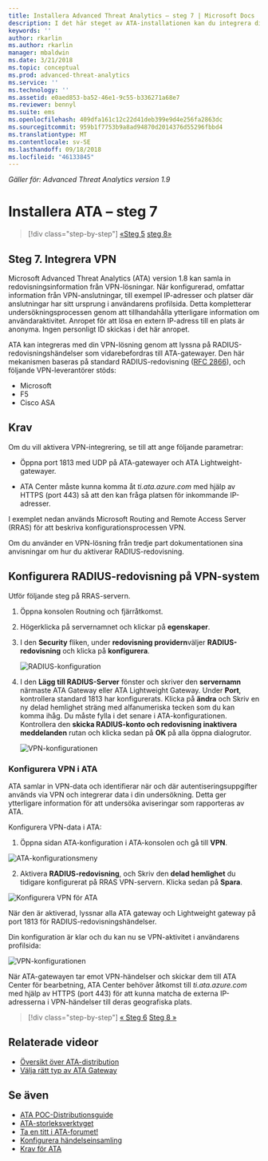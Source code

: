 ```yaml
---
title: Installera Advanced Threat Analytics – steg 7 | Microsoft Docs
description: I det här steget av ATA-installationen kan du integrera ditt VPN.
keywords: ''
author: rkarlin
ms.author: rkarlin
manager: mbaldwin
ms.date: 3/21/2018
ms.topic: conceptual
ms.prod: advanced-threat-analytics
ms.service: ''
ms.technology: ''
ms.assetid: e0aed853-ba52-46e1-9c55-b336271a68e7
ms.reviewer: bennyl
ms.suite: ems
ms.openlocfilehash: 409dfa161c12c22d41deb399e9d4e256fa2863dc
ms.sourcegitcommit: 959b1f7753b9a8ad94870d2014376d55296fbbd4
ms.translationtype: MT
ms.contentlocale: sv-SE
ms.lasthandoff: 09/18/2018
ms.locfileid: "46133845"
---
```

*Gäller för: Advanced Threat Analytics version 1.9*



# <a name="install-ata---step-7"></a>Installera ATA – steg 7

>[!div class="step-by-step"]
[«Steg 5](install-ata-step5.md)
[steg 8»](install-ata-step7.md)

## <a name="step-7-integrate-vpn"></a>Steg 7. Integrera VPN

Microsoft Advanced Threat Analytics (ATA) version 1.8 kan samla in redovisningsinformation från VPN-lösningar. När konfigurerad, omfattar information från VPN-anslutningar, till exempel IP-adresser och platser där anslutningar har sitt ursprung i användarens profilsida. Detta kompletterar undersökningsprocessen genom att tillhandahålla ytterligare information om användaraktivitet. Anropet för att lösa en extern IP-adress till en plats är anonyma. Ingen personligt ID skickas i det här anropet.

ATA kan integreras med din VPN-lösning genom att lyssna på RADIUS-redovisningshändelser som vidarebefordras till ATA-gatewayer. Den här mekanismen baseras på standard RADIUS-redovisning ([RFC 2866](https://tools.ietf.org/html/rfc2866)), och följande VPN-leverantörer stöds:

-   Microsoft
-   F5
-   Cisco ASA

## <a name="prerequisites"></a>Krav

Om du vill aktivera VPN-integrering, se till att ange följande parametrar:

-   Öppna port 1813 med UDP på ATA-gatewayer och ATA Lightweight-gatewayer.

-   ATA Center måste kunna komma åt *ti.ata.azure.com* med hjälp av HTTPS (port 443) så att den kan fråga platsen för inkommande IP-adresser.

I exemplet nedan används Microsoft Routing and Remote Access Server (RRAS) för att beskriva konfigurationsprocessen VPN.

Om du använder en VPN-lösning från tredje part dokumentationen sina anvisningar om hur du aktiverar RADIUS-redovisning.

## <a name="configure-radius-accounting-on-the-vpn-system"></a>Konfigurera RADIUS-redovisning på VPN-system

Utför följande steg på RRAS-servern.
 
1.  Öppna konsolen Routning och fjärråtkomst.
2.  Högerklicka på servernamnet och klickar på **egenskaper**.
3.  I den **Security** fliken, under **redovisning providern**väljer **RADIUS-redovisning** och klicka på **konfigurera**.

    ![RADIUS-konfiguration](./media/radius-setup.png)

4.  I den **Lägg till RADIUS-Server** fönster och skriver den **servernamn** närmaste ATA Gateway eller ATA Lightweight Gateway. Under **Port**, kontrollera standard 1813 har konfigurerats. Klicka på **ändra** och Skriv en ny delad hemlighet sträng med alfanumeriska tecken som du kan komma ihåg. Du måste fylla i det senare i ATA-konfigurationen. Kontrollera den **skicka RADIUS-konto och redovisning inaktivera meddelanden** rutan och klicka sedan på **OK** på alla öppna dialogrutor.
 
     ![VPN-konfigurationen](./media/vpn-set-accounting.png)
     
### <a name="configure-vpn-in-ata"></a>Konfigurera VPN i ATA

ATA samlar in VPN-data och identifierar när och där autentiseringsuppgifter används via VPN och integrerar data i din undersökning. Detta ger ytterligare information för att undersöka aviseringar som rapporteras av ATA.

Konfigurera VPN-data i ATA:

1.  Öppna sidan ATA-konfiguration i ATA-konsolen och gå till **VPN**.
 
  ![ATA-konfigurationsmeny](./media/config-menu.png)

2.  Aktivera **RADIUS-redovisning**, och Skriv den **delad hemlighet** du tidigare konfigurerat på RRAS VPN-servern. Klicka sedan på **Spara**.
 

  ![Konfigurera VPN för ATA](./media/vpn.png)


När den är aktiverad, lyssnar alla ATA gateway och Lightweight gateway på port 1813 för RADIUS-redovisningshändelser. 

Din konfiguration är klar och du kan nu se VPN-aktivitet i användarens profilsida:
 
   ![VPN-konfigurationen](./media/vpn-user.png)

När ATA-gatewayen tar emot VPN-händelser och skickar dem till ATA Center för bearbetning, ATA Center behöver åtkomst till *ti.ata.azure.com* med hjälp av HTTPS (port 443) för att kunna matcha de externa IP-adresserna i VPN-händelser till deras geografiska plats.




>[!div class="step-by-step"]
[« Steg 6](install-ata-step5.md)
[Steg 8 »](install-ata-step7.md)



## <a name="related-videos"></a>Relaterade videor
- [Översikt över ATA-distribution](https://channel9.msdn.com/Shows/Microsoft-Security/Overview-of-ATA-Deployment-in-10-Minutes)
- [Välja rätt typ av ATA Gateway](https://channel9.msdn.com/Shows/Microsoft-Security/ATA-Deployment-Choose-the-Right-Gateway-Type)


## <a name="see-also"></a>Se även
- [ATA POC-Distributionsguide](http://aka.ms/atapoc)
- [ATA-storleksverktyget](http://aka.ms/aatpsizingtool)
- [Ta en titt i ATA-forumet!](https://social.technet.microsoft.com/Forums/security/home?forum=mata)
- [Konfigurera händelseinsamling](configure-event-collection.md)
- [Krav för ATA](ata-prerequisites.md)

